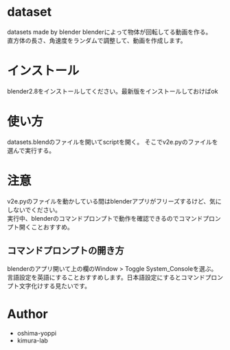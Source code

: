 # dataset
datasets made by blender
blenderによって物体が回転してる動画を作る。  
直方体の長さ、角速度をランダムで調整して、動画を作成します。

# インストール

blender2.8をインストールしてください。最新版をインストールしておけばok


# 使い方

datasets.blendのファイルを開いてscriptを開く。
そこでv2e.pyのファイルを選んで実行する。



# 注意
v2e.pyのファイルを動かしている間はblenderアプリがフリーズするけど、気にしないでください。  
実行中、blenderのコマンドプロンプトで動作を確認できるのでコマンドプロンプト開くことおすすめ。  
## コマンドプロンプトの開き方
blenderのアプリ開いて上の欄のWindow > Toggle System_Consoleを選ぶ。
言語設定を英語にすることおすすめします。日本語設定にするとコマンドプロンプト文字化けする見たいです。



# Author


* oshima-yoppi
* kimura-lab

